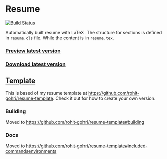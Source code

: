 # Resume

[![Build Status](https://cloud.drone.io/api/badges/rohit-gohri/resume/status.svg)](https://cloud.drone.io/rohit-gohri/resume)

Automatically built resume with LaTeX. The structure for sections is defined in `resume.cls` file. While the content is in `resume.tex`.

### [Preview latest version](https://go.boring.download/resume-preview)

### [Download latest version](https://go.boring.download/resume)


## [Template](https://github.com/rohit-gohri/resume-template)

This is based of my resume template at https://github.com/rohit-gohri/resume-template. Check it out for how to create your own version.

### Building

Moved to https://github.com/rohit-gohri/resume-template#building

### Docs

Moved to https://github.com/rohit-gohri/resume-template#included-commandsenvironments
